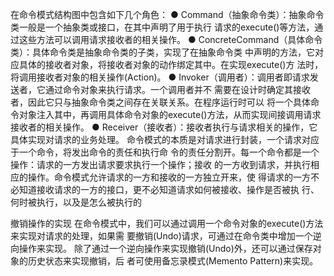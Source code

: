 在命令模式结构图中包含如下几个角色：
● Command（抽象命令类）：抽象命令类一般是一个抽象类或接口，在其中声明了用于执行
请求的execute()等方法，通过这些方法可以调用请求接收者的相关操作。
● ConcreteCommand（具体命令类）：具体命令类是抽象命令类的子类，实现了在抽象命令类
中声明的方法，它对应具体的接收者对象，将接收者对象的动作绑定其中。在实现execute()方
法时，将调用接收者对象的相关操作(Action)。
● Invoker（调用者）：调用者即请求发送者，它通过命令对象来执行请求。一个调用者并不
需要在设计时确定其接收者，因此它只与抽象命令类之间存在关联关系。在程序运行时可以
将一个具体命令对象注入其中，再调用具体命令对象的execute()方法，从而实现间接调用请求
接收者的相关操作。
● Receiver（接收者）：接收者执行与请求相关的操作，它具体实现对请求的业务处理。
命令模式的本质是对请求进行封装，一个请求对应于一个命令，将发出命令的责任和执行命
令的责任分割开。每一个命令都是一个操作：请求的一方发出请求要求执行一个操作；接收
的一方收到请求，并执行相应的操作。命令模式允许请求的一方和接收的一方独立开来，使
得请求的一方不必知道接收请求的一方的接口，更不必知道请求如何被接收、操作是否被执
行、何时被执行，以及是怎么被执行的


撤销操作的实现
在命令模式中，我们可以通过调用一个命令对象的execute()方法来实现对请求的处理，如果需
要撤销(Undo)请求，可通过在命令类中增加一个逆向操作来实现。
除了通过一个逆向操作来实现撤销(Undo)外，还可以通过保存对象的历史状态来实现撤销，后
者可使用备忘录模式(Memento Pattern)来实现。

